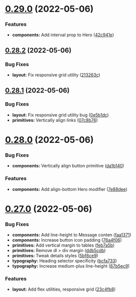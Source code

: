 # [0.29.0](https://github.com/jacecotton/tcds/compare/v0.28.2...v0.29.0) (2022-05-06)


### Features

* **components:** Add interval prop to Hero ([42c941e](https://github.com/jacecotton/tcds/commit/42c941e6b7b15b80da0fcb809b6aa1b17aa7e29a))



## [0.28.2](https://github.com/jacecotton/tcds/compare/v0.28.1...v0.28.2) (2022-05-06)


### Bug Fixes

* **layout:** Fix responsive grid utility ([213263c](https://github.com/jacecotton/tcds/commit/213263cce38ac1f9e7c0ed0d29eacdf15e2c7e52))



## [0.28.1](https://github.com/jacecotton/tcds/compare/v0.28.0...v0.28.1) (2022-05-06)


### Bug Fixes

* **layout:** Fix responsive grid utility bug ([0e5b1dc](https://github.com/jacecotton/tcds/commit/0e5b1dc7d735953f0aab4ba78ca7c879d3673945))
* **primitives:** Vertically align links ([07c8b76](https://github.com/jacecotton/tcds/commit/07c8b76b9f18bb324f0621523bf52c9da80b4938))



# [0.28.0](https://github.com/jacecotton/tcds/compare/v0.27.0...v0.28.0) (2022-05-06)


### Bug Fixes

* **components:** Vertically align button primitive ([da1b140](https://github.com/jacecotton/tcds/commit/da1b14002ab3cea0b3b41a4f04d079a4587fbfd6))


### Features

* **components:** Add align-bottom Hero modifier ([7e88dee](https://github.com/jacecotton/tcds/commit/7e88deeee102110f3f3896479ea998aaadce104b))



# [0.27.0](https://github.com/jacecotton/tcds/compare/v0.26.1...v0.27.0) (2022-05-06)


### Bug Fixes

* **components:** Add line-height to Message conten ([faa1371](https://github.com/jacecotton/tcds/commit/faa13719bb5278d04a0803b00a21346fe71db538))
* **components:** Increase button icon padding ([76a4f06](https://github.com/jacecotton/tcds/commit/76a4f064d6806284612eaf668dcd70f0828439c7))
* **primitives:** Add vertical margin to tables ([feb7a5b](https://github.com/jacecotton/tcds/commit/feb7a5b46121e697b300148bf2ab78f7cb031ce1))
* **primitives:** Remove dl > div margin ([ddb5cdb](https://github.com/jacecotton/tcds/commit/ddb5cdbdbcae8d9ba35f5f67505a47f568204249))
* **primitives:** Tweak details styles ([5bf8ce9](https://github.com/jacecotton/tcds/commit/5bf8ce955ffcc039813dc9cad407b4c4f3de171d))
* **typography:** Heading selector specificity ([bcfa733](https://github.com/jacecotton/tcds/commit/bcfa733e467151e5c80a1ad2ba388a0484284545))
* **typography:** Increase medium-plus line-height ([87b5ec9](https://github.com/jacecotton/tcds/commit/87b5ec965c4510c993b9274b36b68431bc27eb75))


### Features

* **layout:** Add flex utilities, responsive grid ([23c4fb8](https://github.com/jacecotton/tcds/commit/23c4fb82d12886d0791f22a03d6c0f331cff8f28))



